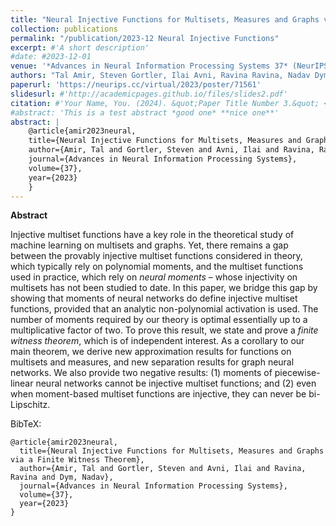 ```yaml
---
title: "Neural Injective Functions for Multisets, Measures and Graphs via a Finite Witness Theorem"
collection: publications
permalink: "/publication/2023-12 Neural Injective Functions"
excerpt: #'A short description'
#date: #2023-12-01
venue: '*Advances in Neural Information Processing Systems 37* (NeurIPS 2023 *spotlight paper*, 3% acceptance rate)'
authors: "Tal Amir, Steven Gortler, Ilai Avni, Ravina Ravina, Nadav Dym"
paperurl: 'https://neurips.cc/virtual/2023/poster/71561'
slidesurl: #'http://academicpages.github.io/files/slides2.pdf'
citation: #'Your Name, You. (2024). &quot;Paper Title Number 3.&quot; <i>GitHub Journal of Bugs</i>. 1(3).'
#abstract: 'This is a test abstract *good one* **nice one**'
abstract: |
    @article{amir2023neural,
    title={Neural Injective Functions for Multisets, Measures and Graphs via a Finite Witness Theorem},
    author={Amir, Tal and Gortler, Steven and Avni, Ilai and Ravina, Ravina and Dym, Nadav},
    journal={Advances in Neural Information Processing Systems},
    volume={37},
    year={2023}
    }
---
```


**Abstract**

Injective multiset functions have a key role in the theoretical study of machine learning on multisets and graphs. Yet, there remains a gap between the provably injective multiset functions considered in theory, which typically rely on polynomial moments, and the multiset functions used in practice, which rely on *neural moments* – whose injectivity on multisets has not been studied to date. In this paper, we bridge this gap by showing that moments of neural networks do define injective multiset functions, provided that an analytic non-polynomial activation is used. The number of moments required by our theory is optimal essentially up to a multiplicative factor of two. To prove this result, we state and prove a *finite witness theorem*, which is of independent interest. As a corollary to our main theorem, we derive new approximation results for functions on multisets and measures, and new separation results for graph neural networks. We also provide two negative results: (1) moments of piecewise-linear neural networks cannot be injective multiset functions; and (2) even when moment-based multiset functions are injective, they can never be bi-Lipschitz.


BibTeX:
```
@article{amir2023neural,
  title={Neural Injective Functions for Multisets, Measures and Graphs via a Finite Witness Theorem},
  author={Amir, Tal and Gortler, Steven and Avni, Ilai and Ravina, Ravina and Dym, Nadav},
  journal={Advances in Neural Information Processing Systems},
  volume={37},
  year={2023}
}
```